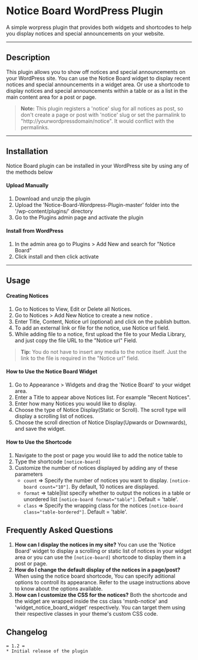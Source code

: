 Notice Board WordPress Plugin
===================

A simple worpress plugin that provides both widgets and shortcodes to help you display notices and special announcements on your website.

----------


Description
-------------

This plugin allows you to show off notices and special announcements on your WordPress site. You can use the Notice Board widget to display recent notices and special announcements in a widget area. Or use a shortcode to display notices and special announcements within a table or as a list in the main content area for a post or page. 

> **Note:** This plugin registers a 'notice' slug for all notices as post, so don't create a page or post with 'notice' slug or set the parmalink to "http://yourwordpressdomain/notice". It would conflict with the permalinks.


----------

Installation
-------------
Notice Board plugin can be installed in your WordPress site by using any of the methods below

#### Upload Manually

 1. Download and unzip the plugin
 2. Upload the 'Notice-Board-Wordpress-Plugin-master' folder into the '/wp-content/plugins/' directory
 3. Go to the Plugins admin page and activate the plugin

#### Install from WordPress

 1. In the admin area go to Plugins > Add New and search for "Notice Board"
 2. Click install and then click activate

----------

Usage
----------------

#### Creating Notices
1. Go to Notices to View, Edit or Delete all Notices.
2. Go to Notices > Add New Notice to create a new notice .
3. Enter Title, Content, Notice url (optional) and click on the publish button.
4. To add an external link or file for the notice, use Notice url field.
5. While adding file to a notice, first upload the file to your Media Library, and just copy the file URL to the "Notice url" Field. 

> **Tip:**  You do not have to insert any media to the notice itself. Just the link to the file is required in the "Notice url" field.

#### How to Use the Notice Board Widget

1. Go to Appearance > Widgets and drag the 'Notice Board' to your widget area.  
2. Enter a Title to appear above Notices list.  For example "Recent Notices".
3. Enter how many Notices you would like to display.
4. Choose the type of Notice Display(Static or Scroll). The scroll type will display a scrolling list of notices.
5. Choose the scroll direction of Notice Display(Upwards or Downwards), and save the widget.

#### How to Use the Shortcode
1. Navigate to the post or page you would like to add the notice table to
2. Type the shortcode `[notice-board]`
3. Customize the number of notices displayed by adding any of these parameters
	* `count` => Specify the number of notices you want to display. `[notice-board count="10"]`.  By default, 10 notices are displayed.
	* `format` => table|list specify whether to output the notices in a table or unordered list `[notice-board format="table"]`. Default = 'table'.
	* `class` => Specify the wrapping class for the notices `[notice-board class="table-bordered"]`. Default = 'table'.

Frequently Asked Questions
-------------------

1. **How can I display the notices in  my site?**
	You can use the 'Notice Board' widget to display a scrolling or static list of notices in your widget area or you can use the `[notice-board]` shortcode to display them in a post or page.
2. **How do I change the default display of the notices in a page/post?**
	When using the notice board shortcode, You can specify aditional options to controll its appearance. Refer to the usage instructions above to know about the options available. 
3. **How can I customize the CSS for the notices?**
	Both the shortcode and the widget are wrapped inside the css class 'msnb-notice' and 'widget_notice_board_widget' respectively. You can target them using their respective classes in your theme's custom CSS code.

Changelog
--------------

    = 1.2 =
    * Initial release of the plugin

#
